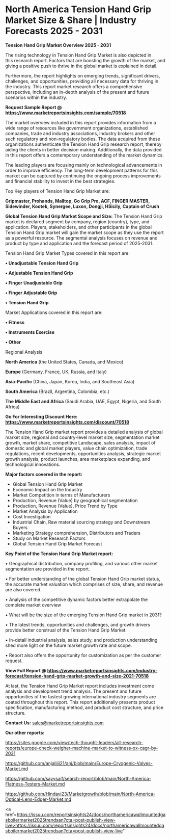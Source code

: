 # North America Tension Hand Grip Market Size & Share | Industry Forecasts 2025 - 2031

<Strong> Tension Hand Grip Market Overview 2025 - 2031</strong>

The rising technology in Tension Hand Grip Market is also depicted in this research report. Factors that are boosting the growth of the market, and giving a positive push to thrive in the global market is explained in detail.

Furthermore, the report highlights on emerging trends, significant drivers, challenges, and opportunities, providing all necessary data for thriving in the industry. This report market research offers a comprehensive perspective, including an in-depth analysis of the present and future scenarios within the industry.

<strong>Request Sample Report @ <a href=https://www.marketreportsinsights.com/sample/70518>https://www.marketreportsinsights.com/sample/70518</a></strong>

The market overview included in this report provides information from a wide range of resources like government organizations, established companies, trade and industry associations, industry brokers and other such regulatory and non-regulatory bodies. The data acquired from these organizations authenticate the Tension Hand Grip research report, thereby aiding the clients in better decision making. Additionally, the data provided in this report offers a contemporary understanding of the market dynamics.

The leading players are focusing mainly on technological advancements in order to improve efficiency. The long-term development patterns for this market can be captured by continuing the ongoing process improvements and financial stability to invest in the best strategies.

Top Key players of Tension Hand Grip Market are:

<strong>Gripmaster, Prohands, Malltop, Go Grip Pro, ACF, FINGER MASTER, Sidewinder, Kootek, Synergee, Luxon, Dongji, HSicily, Captain of Crush</strong>

<strong><b>Global Tension Hand Grip Market Scope and Size:</b></strong>
The Tension Hand Grip market is declared segment by company, region (country), type, and application. Players, stakeholders, and other participants in the global Tension Hand Grip market will gain the market scope as they use the report as a powerful resource. The segmental analysis focuses on revenue and product by type and application and the forecast period of 2025-2031.

Tension Hand Grip Market Types covered in this report are:

<strong>• Unadjustable Tension Hand Grip

• Adjustable Tension Hand Grip

• Finger Unadjustable Grip

• Finger Adjustable Grip

• Tension Hand Grip</strong>

Market Applications covered in this report are:

<strong>• Fitness

• Instruments Exercise

• Other</strong> 

Regional Analysis

<strong>North America</strong> (the United States, Canada, and Mexico)

<strong>Europe</strong> (Germany, France, UK, Russia, and Italy)

<strong>Asia-Pacific</strong> (China, Japan, Korea, India, and Southeast Asia)

<strong>South America</strong> (Brazil, Argentina, Colombia, etc.)

<strong>The Middle East and Africa</strong> (Saudi Arabia, UAE, Egypt, Nigeria, and South Africa)

<strong>Go For Interesting Discount Here: <a href=https://www.marketreportsinsights.com/discount/70518>https://www.marketreportsinsights.com/discount/70518</a></strong>

The Tension Hand Grip market report provides a detailed analysis of global market size, regional and country-level market size, segmentation market growth, market share, competitive Landscape, sales analysis, impact of domestic and global market players, value chain optimization, trade regulations, recent developments, opportunities analysis, strategic market growth analysis, product launches, area marketplace expanding, and technological innovations.

<strong><b>Major factors covered in the report:</b></strong>
<ul>
  <li>Global Tension Hand Grip Market </li>
  <li>Economic Impact on the Industry</li>
  <li>Market Competition in terms of Manufacturers</li>
  <li>Production, Revenue (Value) by geographical segmentation</li>
  <li>Production, Revenue (Value), Price Trend by Type</li>
  <li>Market Analysis by Application</li>
  <li>Cost Investigation</li>
  <li>Industrial Chain, Raw material sourcing strategy and Downstream Buyers</li>
  <li>Marketing Strategy comprehension, Distributors and Traders</li>
  <li>Study on Market Research Factors</li>
  <li>Global Tension Hand Grip Market Forecast</li>
</ul>

<strong><b>Key Point of the Tension Hand Grip Market report:</b></strong>

• Geographical distribution, company profiling, and various other market segmentation are provided in the report.

• For better understanding of the global Tension Hand Grip market status, the accurate market valuation which comprises of size, share, and revenue are also covered.

• Analysis of the competitive dynamic factors better extrapolate the complete market overview

• What will be the size of the emerging Tension Hand Grip market in 2031?

• The latest trends, opportunities and challenges, and growth drivers provide better construal of the Tension Hand Grip Market.

• In-detail industrial analysis, sales study, and production understanding shed more light on the future market growth rate and scope.

• Report also offers the opportunity for customization as per the customer request.

<strong><b>View Full Report @ <a href=https://www.marketreportsinsights.com/industry-forecast/tension-hand-grip-market-growth-and-size-2021-70518>https://www.marketreportsinsights.com/industry-forecast/tension-hand-grip-market-growth-and-size-2021-70518</a></b></strong>


At last, the Tension Hand Grip Market report includes investment come analysis and development trend analysis. The present and future opportunities of the fastest growing international industry segments are coated throughout this report. This report additionally presents product specification, manufacturing method, and product cost structure, and price structure.

<strong>Contact Us:</strong>
sales@marketreportsinsights.com

<strong>Our other reports:</strong>

<a href=https://sites.google.com/view/tech-thought-leaders/all-research-reports/europe-check-weigher-machine-market-to-witness-xx-cagr-by-2031>https://sites.google.com/view/tech-thought-leaders/all-research-reports/europe-check-weigher-machine-market-to-witness-xx-cagr-by-2031</a>

<a href=https://github.com/anjaliiii21/anj/blob/main/Europe-Cryogenic-Valves-Market.md>https://github.com/anjaliiii21/anj/blob/main/Europe-Cryogenic-Valves-Market.md</a>

<a href=https://github.com/sayysaif/search-report/blob/main/North-America-Flatness-Testers-Market.md>https://github.com/sayysaif/search-report/blob/main/North-America-Flatness-Testers-Market.md</a>

<a href=https://github.com/Hindavi23/Marketgrowth/blob/main/North-America-Optical-Lens-Edger-Market.md>https://github.com/Hindavi23/Marketgrowth/blob/main/North-America-Optical-Lens-Edger-Market.md</a>

<a href=https://issuu.com/reportsinsights24/docs/northamericawallmountedgasboilermarket2025trendsan?cta=post-publish-view-live>https://issuu.com/reportsinsights24/docs/northamericawallmountedgasboilermarket2025trendsan?cta=post-publish-view-live</a>"
